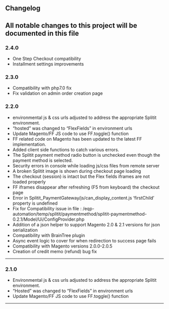 ## Changelog

All notable changes to this project will be documented in this file
-
### 2.4.0
* One Step Checkout compatibility
* Installment settings improvements

### 2.3.0

* Compatibility with php7.0 fix
* Fix validation on admin order creation page

### 2.2.0

* environmental js & css urls adjusted to address the appropriate Splitit environment.
* “hosted” was changed to “FlexFields” in environment urls
* Update Magento/FF JS code to use FF.toggle() function
* FF related code on Magento has been updated to the latest FF implementation.
* Added client side functions to catch various errors.
* The Splitit payment method radio button is unchecked even though the payment method is selected.
* Security errors in console while loading js/css files from remote server
* A broken Splitit image is shown during checkout page loading
* The checkout (session) is intact but the Flex fields iframes are not loaded properly
* FF iframes disappear after refreshing (F5 from keyboard) the checkout page
* Error in Splitit_PaymentGateway/js/can_display_content.js ‘firstChild’ property is undefined
* Fix for Compatibility issue in file : /eqp-automation/temp/splitit/paymentmethod/splitit-paymentmethod-0.2.1/Model/Ui/ConfigProvider.php
* Addition of a json helper to support Magento 2.0 & 2.1 versions for json serialization
* Compatibility with BrainTree plugin
* Async event logic to cover for when redirection to success page fails
* Compatibility with Magento versions 2.0.0-2.0.5
* Creation of credit memo (refund) bug fix
---

### 2.1.0

* Environmental js & css urls adjusted to address the appropriate Splitit environment.
* “Hosted” was changed to “FlexFields” in environment urls
* Update Magento/FF JS code to use FF.toggle() function
---
